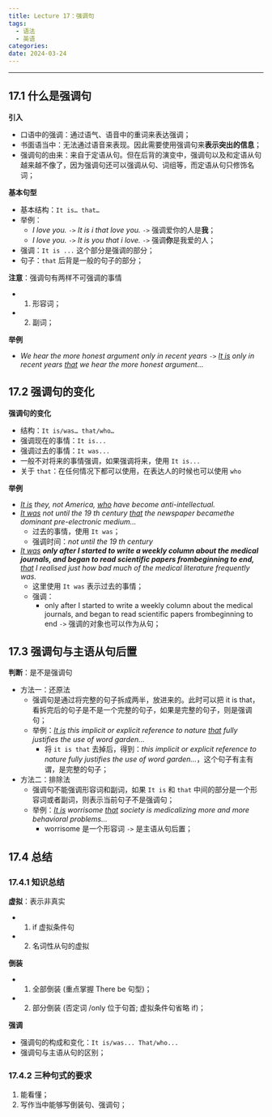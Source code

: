 ```yaml
---
title: Lecture 17：强调句
tags:
  - 语法
  - 英语
categories: 
date: 2024-03-24
---
```

---
## 17.1 什么是强调句
**引入**
+ 口语中的强调：通过语气、语音中的重词来表达强调；
+ 书面语当中：无法通过语音来表现。因此需要使用强调句来**表示突出的信息**；
+ 强调句的由来：来自于定语从句。但在后背的演变中，强调句以及和定语从句越来越不像了，因为强调句还可以强调从句、词组等，而定语从句只修饰名词；

**基本句型**
+ 基本结构：`It is… that…`
+ 举例：
	+ *I love you.* `->` *It is i that love you.* `->` 强调爱你的人是**我**；
	+ *I love you.* `->` *It is you that i love.* `->` 强调**你**是我爱的人；
+ 强调：`It is ...` 这个部分是强调的部分；
+ 句子：`that` 后背是一般的句子的部分；

**注意**：强调句有两样不可强调的事情
+ 1. 形容词；
+ 2. 副词；

**举例**
+ *We hear the more honest argument only in recent years* `->` *<u>It is</u> only in recent years <u>that</u> we hear the more honest argument…*

## 17.2 强调句的变化
**强调句的变化**
+ 结构：`It is/was… that/who…`
+ 强调现在的事情：`It is...`
+ 强调过去的事情：`It was...`
+ 一般不对将来的事情强调，如果强调将来，使用 `It is...`
+ 关于 `that`：在任何情况下都可以使用，在表达人的时候也可以使用 `who`

**举例**
+ *<u>It is</u> they, not America, <u>who</u> have become anti-intellectual.*
+ *<u>It was</u> not until the 19 th century <u>that</u> the newspaper becamethe dominant pre-electronic medium...*
	+ 过去的事情，使用 `It was`；
	+ 强调时间：*not until the 19 th century*
+ *<u>It was</u> **only after I started to write a weekly column about the medical journals, and began to read scientific papers frombeginning to end,** <u>that</u> I realised just how bad much of the medical literature frequently was.*
	+ 这里使用 `It was` 表示过去的事情；
	+ 强调：
		+ only after I started to write a weekly column about the medical journals, and began to read scientific papers frombeginning to end `->` 强调的对象也可以作为从句；

## 17.3 强调句与主语从句后置
**判断**：是不是强调句
+ 方法一：还原法
	+ 强调句是通过将完整的句子拆成两半，放进来的。此时可以把 it is that，看拆完后的句子是不是一个完整的句子，如果是完整的句子，则是强调句；
	+ 举例：*<u>It is</u> this implicit or explicit reference to nature <u>that</u> fully justifies the use of word garden...*
		+ 将 `it is that` 去掉后，得到：*this implicit or explicit reference to nature fully justifies the use of word garden...*，这个句子有主有谓，是完整的句子；
+ 方法二：排除法
	+ 强调句不能强调形容词和副词，如果 `It is` 和 `that` 中间的部分是一个形容词或者副词，则表示当前句子不是强调句；
	+ 举例：*<u>It is</u> worrisome <u>that</u> society is medicalizing more and more behavioral problems...*
		+ worrisome 是一个形容词 `->` 是主语从句后置；

## 17.4 总结
### 17.4.1 知识总结
**虚拟**：表示非真实
+ 1. if 虚拟条件句 
+ 2. 名词性从句的虚拟

**倒装**
+ 1. 全部倒装 (重点掌握 There be 句型)；
+ 2. 部分倒装 (否定词 /only 位于句首; 虚拟条件句省略 if)；

**强调**
+ 强调句的构成和变化：`It is/was... That/who...`
+ 强调句与主语从句的区别；

### 17.4.2 三种句式的要求
1. 能看懂；
2. 写作当中能够写倒装句、强调句；

